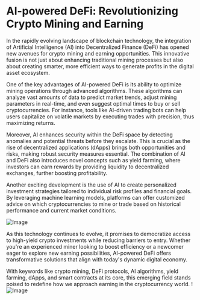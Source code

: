 # AI-powered DeFi: Revolutionizing Crypto Mining and Earning

In the rapidly evolving landscape of blockchain technology, the integration of Artificial Intelligence (AI) into Decentralized Finance (DeFi) has opened new avenues for crypto mining and earning opportunities. This innovative fusion is not just about enhancing traditional mining processes but also about creating smarter, more efficient ways to generate profits in the digital asset ecosystem.

One of the key advantages of AI-powered DeFi is its ability to optimize mining operations through advanced algorithms. These algorithms can analyze vast amounts of data to predict market trends, adjust mining parameters in real-time, and even suggest optimal times to buy or sell cryptocurrencies. For instance, tools like AI-driven trading bots can help users capitalize on volatile markets by executing trades with precision, thus maximizing returns.

Moreover, AI enhances security within the DeFi space by detecting anomalies and potential threats before they escalate. This is crucial as the rise of decentralized applications (dApps) brings both opportunities and risks, making robust security measures essential. The combination of AI and DeFi also introduces novel concepts such as yield farming, where investors can earn rewards by providing liquidity to decentralized exchanges, further boosting profitability.

Another exciting development is the use of AI to create personalized investment strategies tailored to individual risk profiles and financial goals. By leveraging machine learning models, platforms can offer customized advice on which cryptocurrencies to mine or trade based on historical performance and current market conditions.

![Image](https://github.com/user-attachments/assets/590b50a7-4459-4e76-8a31-559aed223621)

As this technology continues to evolve, it promises to democratize access to high-yield crypto investments while reducing barriers to entry. Whether you're an experienced miner looking to boost efficiency or a newcomer eager to explore new earning possibilities, AI-powered DeFi offers transformative solutions that align with today's dynamic digital economy. 

With keywords like crypto mining, DeFi protocols, AI algorithms, yield farming, dApps, and smart contracts at its core, this emerging field stands poised to redefine how we approach earning in the cryptocurrency world. !![Image](https://github.com/user-attachments/assets/590b50a7-4459-4e76-8a31-559aed223621)